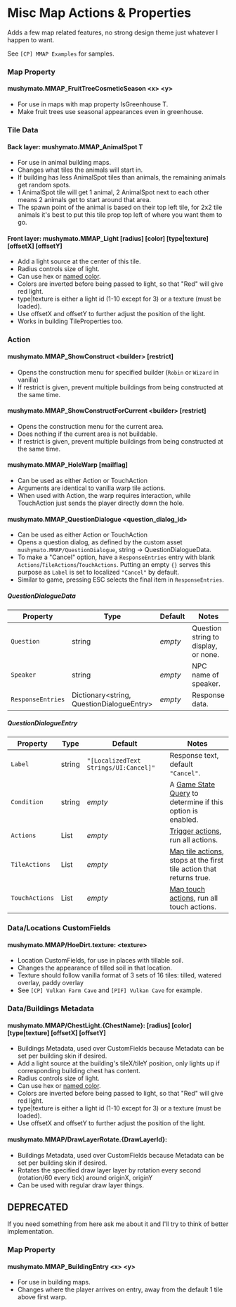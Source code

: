 # Misc Map Actions & Properties

Adds a few map related features, no strong design theme just whatever I happen to want.

See `[CP] MMAP Examples` for samples.

### Map Property

#### mushymato.MMAP_FruitTreeCosmeticSeason \<x\> \<y\>

- For use in maps with map property IsGreenhouse T.
- Make fruit trees use seasonal appearances even in greenhouse.

### Tile Data

#### Back layer: mushymato.MMAP_AnimalSpot T

- For use in animal building maps.
- Changes what tiles the animals will start in.
- If building has less AnimalSpot tiles than animals, the remaining animals get random spots.
- 1 AnimalSpot tile will get 1 animal, 2 AnimalSpot next to each other means 2 animals get to start around that area.
- The spawn point of the animal is based on their top left tile, for 2x2 tile animals it's best to put this tile prop top left of where you want them to go.

#### Front layer: mushymato.MMAP_Light [radius] [color] [type|texture] [offsetX] [offsetY]

- Add a light source at the center of this tile.
- Radius controls size of light.
- Can use hex or [named color](https://docs.monogame.net/api/Microsoft.Xna.Framework.Color.html).
- Colors are inverted before being passed to light, so that "Red" will give red light.
- type|texture is either a light id (1-10 except for 3) or a texture (must be loaded).
- Use offsetX and offsetY to further adjust the position of the light.
- Works in building TileProperties too.

### Action

#### mushymato.MMAP_ShowConstruct \<builder\> [restrict]

- Opens the construction menu for specified builder (`Robin` or `Wizard` in vanilla)
- If restrict is given, prevent multiple buildings from being constructed at the same time.

#### mushymato.MMAP_ShowConstructForCurrent \<builder\> [restrict]

- Opens the construction menu for the current area.
- Does nothing if the current area is not buildable.
- If restrict is given, prevent multiple buildings from being constructed at the same time.

#### mushymato.MMAP_HoleWarp <location> <X> <Y> [mailflag]

- Can be used as either Action or TouchAction
- Arguments are identical to vanilla warp tile actions.
- When used with Action, the warp requires interaction, while TouchAction just sends the player directly down the hole.

#### mushymato.MMAP_QuestionDialogue <question_dialog_id>

- Can be used as either Action or TouchAction
- Opens a question dialog, as defined by the custom asset `mushymato.MMAP/QuestionDialogue`, string -> QuestionDialogueData.
- To make a "Cancel" option, have a `ResponseEntries` entry with blank `Actions`/`TileActions`/`TouchActions`. Putting an empty `{}` serves this purpose as `Label` is set to localized `"Cancel"` by default.
- Similar to game, pressing ESC selects the final item in `ResponseEntries`.

##### QuestionDialogueData

| Property | Type | Default | Notes |
| -------- | ---- | ------- | ----- |
| `Question` | string | _empty_ | Question string to display, or none. |
| `Speaker` | string | _empty_ | NPC name of speaker. |
| `ResponseEntries` | Dictionary<string, QuestionDialogueEntry> | _empty_ | Response data. |

##### QuestionDialogueEntry

| Property | Type | Default | Notes |
| -------- | ---- | ------- | ----- |
| `Label` | string | `"[LocalizedText Strings/UI:Cancel]"` | Response text, default `"Cancel"`. |
| `Condition` | string | _empty_ | A [Game State Query](https://stardewvalleywiki.com/Modding:Game_state_queries) to determine if this option is enabled. |
| `Actions` | List<string> | _empty_ | [Trigger actions](https://stardewvalleywiki.com/Modding:Trigger_actions), run all actions. |
| `TileActions` | List<string> | _empty_ | [Map tile actions](https://stardewvalleywiki.com/Modding:Maps#Action), stops at the first tile action that returns true. |
| `TouchActions` | List<string> | _empty_ | [Map touch actions](https://stardewvalleywiki.com/Modding:Maps#TouchAction), run all touch actions. |

### Data/Locations CustomFields

#### mushymato.MMAP/HoeDirt.texture: \<texture\>

- Location CustomFields, for use in places with tillable soil.
- Changes the appearance of tilled soil in that location.
- Texture should follow vanilla format of 3 sets of 16 tiles: tilled, watered overlay, paddy overlay
- See `[CP] Vulkan Farm Cave` and `[PIF] Vulkan Cave` for example.

### Data/Buildings Metadata

#### mushymato.MMAP/ChestLight.{ChestName}: [radius] [color] [type|texture] [offsetX] [offsetY]

- Buildings Metadata, used over CustomFields because Metadata can be set per building skin if desired.
- Add a light source at the building's tileX/tileY position, only lights up if corresponding building chest has content.
- Radius controls size of light.
- Can use hex or [named color](https://docs.monogame.net/api/Microsoft.Xna.Framework.Color.html).
- Colors are inverted before being passed to light, so that "Red" will give red light.
- type|texture is either a light id (1-10 except for 3) or a texture (must be loaded).
- Use offsetX and offsetY to further adjust the position of the light.

#### mushymato.MMAP/DrawLayerRotate.{DrawLayerId}: <rotation> <originX> <originY>

- Buildings Metadata, used over CustomFields because Metadata can be set per building skin if desired.
- Rotates the specified draw layer layer by rotation every second (rotation/60 every tick) around originX, originY
- Can be used with regular draw layer things.


## DEPRECATED

If you need something from here ask me about it and I'll try to think of better implementation.

### Map Property

#### mushymato.MMAP_BuildingEntry \<x\> \<y\>

- For use in building maps.
- Changes where the player arrives on entry, away from the default 1 tile above first warp.
